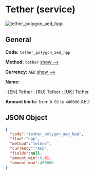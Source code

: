 
# Tether (service) 
![tether_polygon_aed_hpp](https://static.openfintech.io/payment_methods/tether_polygon_aed_hpp/logo.svg?w=400&c=v0.59.26#w200)  

## General 
 
**Code:** `tether_polygon_aed_hpp` 
 
**Method:** `tether` 
 [show -->](/payment-methods/tether/) 
 
**Currency:** `AED` [show -->](/currencies/AED/) 
 
**Name:** 
 
:	[EN] Tether 
:	[RU] Tether 
:	[UK] Tether 
 
**Amount limits:** from `0.01` to `400000` AED 

## JSON Object 

```json
{
  "code":"tether_polygon_aed_hpp",
  "flow":"hpp",
  "method":"tether",
  "currency":"AED",
  "fields":null,
  "amount_min":0.01,
  "amount_max":400000
}
```  

